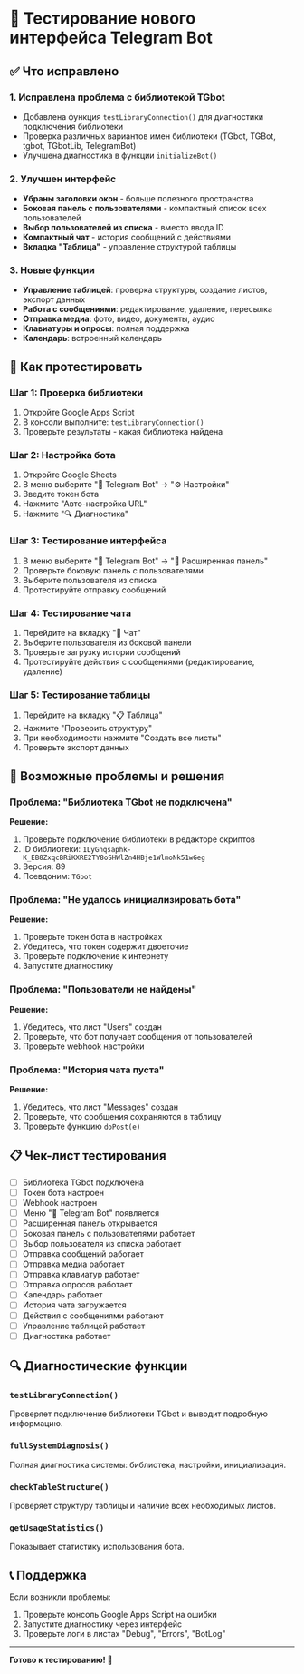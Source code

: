 # 🚀 Тестирование нового интерфейса Telegram Bot

## ✅ Что исправлено

### 1. **Исправлена проблема с библиотекой TGbot**
- Добавлена функция `testLibraryConnection()` для диагностики подключения библиотеки
- Проверка различных вариантов имен библиотеки (TGbot, TGBot, tgbot, TGbotLib, TelegramBot)
- Улучшена диагностика в функции `initializeBot()`

### 2. **Улучшен интерфейс**
- **Убраны заголовки окон** - больше полезного пространства
- **Боковая панель с пользователями** - компактный список всех пользователей
- **Выбор пользователей из списка** - вместо ввода ID
- **Компактный чат** - история сообщений с действиями
- **Вкладка "Таблица"** - управление структурой таблицы

### 3. **Новые функции**
- **Управление таблицей**: проверка структуры, создание листов, экспорт данных
- **Работа с сообщениями**: редактирование, удаление, пересылка
- **Отправка медиа**: фото, видео, документы, аудио
- **Клавиатуры и опросы**: полная поддержка
- **Календарь**: встроенный календарь

## 🔧 Как протестировать

### Шаг 1: Проверка библиотеки
1. Откройте Google Apps Script
2. В консоли выполните: `testLibraryConnection()`
3. Проверьте результаты - какая библиотека найдена

### Шаг 2: Настройка бота
1. Откройте Google Sheets
2. В меню выберите "🤖 Telegram Bot" → "⚙️ Настройки"
3. Введите токен бота
4. Нажмите "Авто-настройка URL"
5. Нажмите "🔍 Диагностика"

### Шаг 3: Тестирование интерфейса
1. В меню выберите "🤖 Telegram Bot" → "🚀 Расширенная панель"
2. Проверьте боковую панель с пользователями
3. Выберите пользователя из списка
4. Протестируйте отправку сообщений

### Шаг 4: Тестирование чата
1. Перейдите на вкладку "💬 Чат"
2. Выберите пользователя из боковой панели
3. Проверьте загрузку истории сообщений
4. Протестируйте действия с сообщениями (редактирование, удаление)

### Шаг 5: Тестирование таблицы
1. Перейдите на вкладку "📋 Таблица"
2. Нажмите "Проверить структуру"
3. При необходимости нажмите "Создать все листы"
4. Проверьте экспорт данных

## 🐛 Возможные проблемы и решения

### Проблема: "Библиотека TGbot не подключена"
**Решение:**
1. Проверьте подключение библиотеки в редакторе скриптов
2. ID библиотеки: `1LyGnqsaphk-K_EB8ZxqcBRiKXRE2TY8oSHWlZn4HBje1WlmoNk51wGeg`
3. Версия: 89
4. Псевдоним: `TGbot`

### Проблема: "Не удалось инициализировать бота"
**Решение:**
1. Проверьте токен бота в настройках
2. Убедитесь, что токен содержит двоеточие
3. Проверьте подключение к интернету
4. Запустите диагностику

### Проблема: "Пользователи не найдены"
**Решение:**
1. Убедитесь, что лист "Users" создан
2. Проверьте, что бот получает сообщения от пользователей
3. Проверьте webhook настройки

### Проблема: "История чата пуста"
**Решение:**
1. Убедитесь, что лист "Messages" создан
2. Проверьте, что сообщения сохраняются в таблицу
3. Проверьте функцию `doPost(e)`

## 📋 Чек-лист тестирования

- [ ] Библиотека TGbot подключена
- [ ] Токен бота настроен
- [ ] Webhook настроен
- [ ] Меню "🤖 Telegram Bot" появляется
- [ ] Расширенная панель открывается
- [ ] Боковая панель с пользователями работает
- [ ] Выбор пользователя из списка работает
- [ ] Отправка сообщений работает
- [ ] Отправка медиа работает
- [ ] Отправка клавиатур работает
- [ ] Отправка опросов работает
- [ ] Календарь работает
- [ ] История чата загружается
- [ ] Действия с сообщениями работают
- [ ] Управление таблицей работает
- [ ] Диагностика работает

## 🔍 Диагностические функции

### `testLibraryConnection()`
Проверяет подключение библиотеки TGbot и выводит подробную информацию.

### `fullSystemDiagnosis()`
Полная диагностика системы: библиотека, настройки, инициализация.

### `checkTableStructure()`
Проверяет структуру таблицы и наличие всех необходимых листов.

### `getUsageStatistics()`
Показывает статистику использования бота.

## 📞 Поддержка

Если возникли проблемы:
1. Проверьте консоль Google Apps Script на ошибки
2. Запустите диагностику через интерфейс
3. Проверьте логи в листах "Debug", "Errors", "BotLog"

---

**Готово к тестированию! 🎉** 